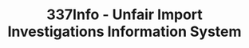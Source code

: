 ---
layout: default
bigquery: https://console.cloud.google.com/bigquery?p=patents-public-data&d=usitc_investigations&page=dataset&project=sheets-management-319211
citation: US International Trade Commission 337Info Unfair Import Investigations Information
  System
contributors: US International Trade Comission
cost: None
description: US International Trade Commission 337Info Unfair Import Investigations
  Information System contains data on investigations done under Section 337. Section
  337 declares the infringement of certain statutory intellectual property rights
  and other forms of unfair competition in import trade to be unlawful practices.
  Most Section 337 investigations involve allegations of patent or registered trademark
  infringement.
documentation: FAQ and tutorial available on the site
last_edit: 04/10/2022, 13:49:36
location: https://pubapps2.usitc.gov/337external/
maintained_by: US International Trade Comission
schema_fields:
- endDateMarkmanHearing
- title
- teoIdDueDate
- teoProceedingInvolved
- internalRemand
- issueDateOtherNonFinal
- investigationType
- patentNumbers
- currentActiveALJ
- finalDetViolation
- ouiiAttorney
- investigationTermDate
- lastUpdated
- actualStartDateEvidHear
- gcAttorney
- complainant
- scheduledStartDateEvidHear
- finalDetNoViolation
- currentStatus
- dateOfPublicationFrNotice
- scheduledEndDateEvidHear
- dateComplaintFiled
- actualEndDateEvidHear
- id
- startDateMarkmanHearing
- finalIdOnViolationDue
- finalIdOnViolationIssue
- teoReliefGranted
- htsNumbers
- teoIdIssueDate
- markmanHearing
- ouiiParticipation
- patentNumber
- targetDate
- dateCreated
- aljAssigned
- invUnfairAct
- copyrightNumbers
- investigationNo
- trademarkNumbers
- cafcAppeals
- docketNo
- respondent
- publication_number
shortname: unfair_import_investigations
tags:
- import
- legal
- trade
timeframe: 2008-2021 (prior to 2008 downloadable as a JSON file)
title: 337Info - Unfair Import Investigations Information System
uuid: 2721f5ec-e599-4890-9265-9706719fc71e
---